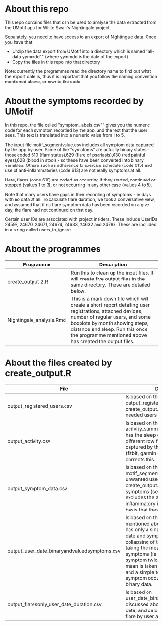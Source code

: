 # About this repo

This repo contains files that can be used to analyse the data extracted from the UMotif app for White Swan's Nightingale project. 

Separately, you need to have access to an export of Nightingale data. Once you have that:

- Unzip the data export from UMotif into a directory which is named "all-data yymmdd"" (where yymmdd is the date of the export)
- Copy the files in this repo into that directory

Note: currently the programmes read the directory name to find out what the export date is, thus it is important that you follow the naming convention mentioned above, or rewrite the code.

# About the symptoms recorded by UMotif

In this repo, the file called "symptom_labels.csv"" gives you the numeric code for each symptom recorded by the app, and the text that the user sees. This text is translated into a numeric value from 1 to 5. 

The input file motif_segmentvalue.csv includes all symptom data captured by the app by user. Some of the "symptoms" are actually binary states - those coded 610 (flare status),629 (flare of psoriasis),630 (red painful eyes),628 (blood in stool) - so these have been converted into binary variables. Others such as adherence to exercise schedule (code 615) and use of anti-inflammatories (code 613) are not really symptoms at all.  

Here, flares (code 610) are coded as occurring if they started, continued or stopped (values 1 to 3), or not occurring in any other case (values 4 to 5).

Note that many users have gaps in their recording of symptoms - ie days with no data at all. To calculate flare duration, we took a conversative view, and assumed that if no flare symptom data has been recorded on a give day, the flare had not continued on that day. 

Certain user IDs are associated with project insiders. These include UserIDs 24597, 24670, 24671, 24674, 24633, 24632 and 24788. These are included in a string called users_to_ignore

# About the programmes

| Programme | Description |
| ------ | ------ |
| create_output 2.R | Run this to clean up the input files. It will create five output files in the same directory. These are detailed below.  |
| Nightingale_analysis.Rmd | This is a mark down file which will create a short report detailing user registrations, attached devices, number of regular users, and some boxplots by month showing steps, distance and sleep. Run this once the programme mentioned above has created the output files. |

# About the files created by create_output.R

| File | Description |
| ------ | ------ |
| output_registered_users.csv | Is based on the input file output_registered_users.csv. create_output.R selects only the needed users and columns  |
| output_activity.csv | Is based on the input file activity_summary.csv. That input file has the sleep data is written on a different row from other data captured by the attached device (fitbit, garmin etc.). create_output.R corrects this. |
| output_symptom_data.csv | Is based on the input file motif_segmentvalue.csv. The unwanted users have been removed. create_output.R converts the binary symptoms (see above) to binary and excludes the adherence and anti-inflammatory information (on the basis that these are not symptoms).  |
| output_user_date_binaryandvaluedsymptoms.csv | Is based on the symptom_data mentioned above, but this dataset has only a single row per user, entry date and symptom code. This collapsing of the data is achieved by taking the mean of the valued symptoms (ie if a user reported a symptom twice on the same data a mean is taken of the reported values; and a simple toggle (whether symptom occurred or not) in the binary data. |
| output_flaresonly_user_date_duration.csv | Is based on user_date_binaryandvaluedsymptoms discussed above, taking only the flare data, and calculates duration for each flare by user and start date |

